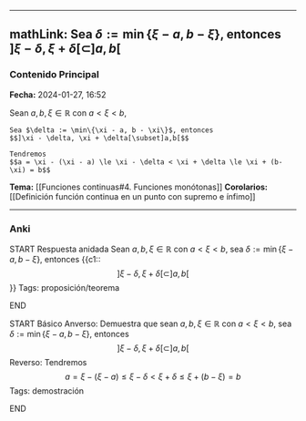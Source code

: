 
---
mathLink: Sea $\delta := \min\{\xi - a, b - \xi\}$, entonces  $]\xi - \delta, \xi + \delta[\subset]a,b[$
---
### Contenido Principal

**Fecha:** 2024-01-27, 16:52

Sean $a,b, \xi \in \mathbb R$ con $a < \xi < b$,
```ad-lemma
Sea $\delta := \min\{\xi - a, b - \xi\}$, entonces 
$$]\xi - \delta, \xi + \delta[\subset]a,b[$$
```


```ad-proof
Tendremos
$$a = \xi - (\xi - a) \le \xi - \delta < \xi + \delta \le \xi + (b-\xi) = b$$
```



**Tema:** [[Funciones continuas#4. Funciones monótonas]]
**Corolarios:** [[Definición función continua en un punto con supremo e ínfimo]]

---
### Anki

START
Respuesta anidada
Sean $a,b, \xi \in \mathbb R$ con $a < \xi < b$, sea $\delta := \min\{\xi - a, b - \xi\}$, entonces 
{{c1::$$]\xi - \delta, \xi + \delta[\subset]a,b[$$}}
Tags: proposición/teorema
<!--ID: 1706457343517-->
END

START
Básico
Anverso: Demuestra que sean  $a,b, \xi \in \mathbb R$ con $a < \xi < b$, sea $\delta := \min\{\xi - a, b - \xi\}$, entonces 
$$]\xi - \delta, \xi + \delta[\subset]a,b[$$
Reverso: Tendremos
$$a = \xi - (\xi - a) \le \xi - \delta < \xi + \delta \le \xi + (b-\xi) = b$$
Tags: demostración
<!--ID: 1706457343521-->
END
